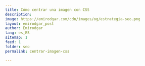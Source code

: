 ```yaml
---
title: Cómo centrar una imagen con CSS
description: 
image: https://emirodgar.com/cdn/images/og/estrategia-seo.png
layout: emirodgar_post
author: Emirodgar
lang: es_ES
sitemap: 1
feed: 1
folder: seo
permalink: centrar-imagen-css

--- 
```



<!--stackedit_data:
eyJoaXN0b3J5IjpbLTE0MTYyMjIwOTBdfQ==
-->
